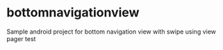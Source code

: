 # bottomnavigationview
Sample android project for bottom navigation view with swipe using view pager test
